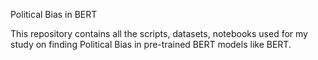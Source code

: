 Political Bias in BERT

This repository contains all the scripts, datasets, notebooks used for my study on finding Political Bias in pre-trained BERT models like BERT.
